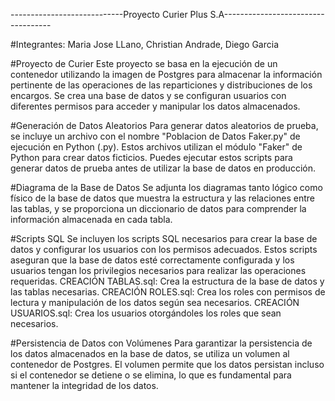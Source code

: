 ----------------------------Proyecto Curier Plus S.A-----------------------------------

#Integrantes: Maria Jose LLano, Christian Andrade, Diego Garcia

#Proyecto de Curier
Este proyecto se basa en la ejecución de un contenedor utilizando la imagen de Postgres para almacenar la información pertinente de las operaciones de las reparticiones y distribuciones de los encargos. Se crea una base de datos y se configuran usuarios con diferentes permisos para acceder y manipular los datos almacenados.

#Generación de Datos Aleatorios
Para generar datos aleatorios de prueba, se incluye un archivo con el nombre "Poblacion de Datos Faker.py" de ejecución en Python (.py). Estos archivos utilizan el módulo "Faker" de Python para crear datos ficticios. Puedes ejecutar estos scripts para generar datos de prueba antes de utilizar la base de datos en producción.

#Diagrama de la Base de Datos
Se adjunta los diagramas tanto lógico como físico de la base de datos que muestra la estructura y las relaciones entre las tablas, y se proporciona un diccionario de datos para comprender la información almacenada en cada tabla.

#Scripts SQL
Se incluyen los scripts SQL necesarios para crear la base de datos y configurar los usuarios con los permisos adecuados. Estos scripts aseguran que la base de datos esté correctamente configurada y los usuarios tengan los privilegios necesarios para realizar las operaciones requeridas.
CREACIÓN TABLAS.sql: Crea la estructura de la base de datos y las tablas necesarias.
CREACIÓN ROLES.sql: Crea los roles con permisos de lectura y manipulación de los datos según sea necesarios.
CREACIÓN USUARIOS.sql: Crea los usuarios otorgándoles los roles que sean necesarios.

#Persistencia de Datos con Volúmenes
Para garantizar la persistencia de los datos almacenados en la base de datos, se utiliza un volumen al contenedor de Postgres. El volumen permite que los datos persistan incluso si el contenedor se detiene o se elimina, lo que es fundamental para mantener la integridad de los datos.
